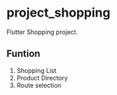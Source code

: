 # project_shopping

Flutter Shopping project.

## Funtion

1. Shopping List
2. Product Directory
3. Route selection
